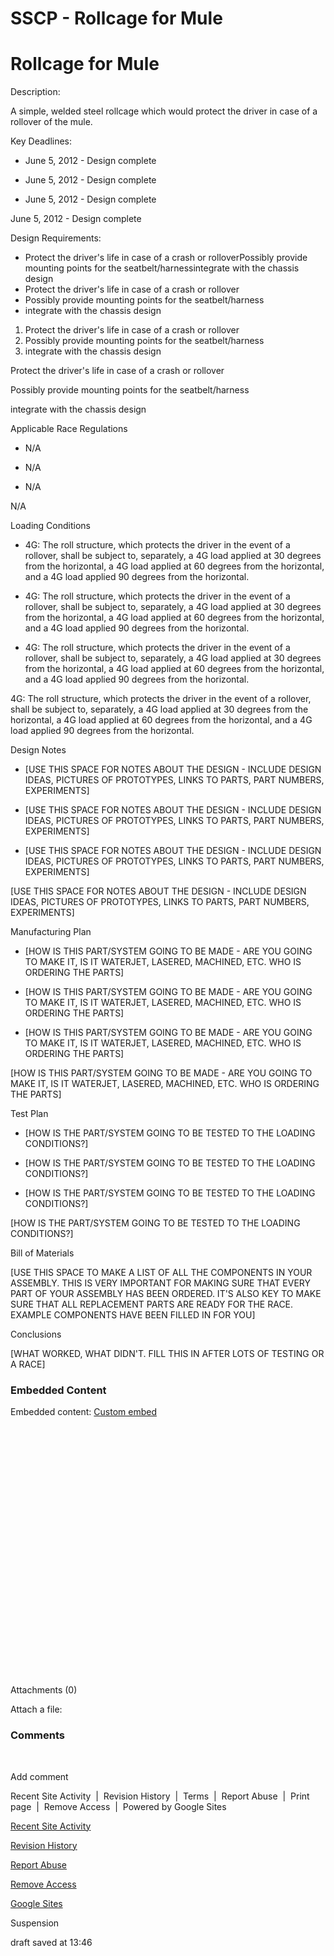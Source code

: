 # SSCP - Rollcage for Mule

# Rollcage for Mule

Description: 

A simple, welded steel rollcage which would protect the driver in case of a rollover of the mule.

Key Deadlines:

* June 5, 2012 - Design complete
* June 5, 2012 - Design complete

* June 5, 2012 - Design complete

June 5, 2012 - Design complete

Design Requirements:

* Protect the driver's life in case of a crash or rolloverPossibly provide mounting points for the seatbelt/harnessintegrate with the chassis design
* Protect the driver's life in case of a crash or rollover
* Possibly provide mounting points for the seatbelt/harness
* integrate with the chassis design

1. Protect the driver's life in case of a crash or rollover
2. Possibly provide mounting points for the seatbelt/harness
3. integrate with the chassis design

Protect the driver's life in case of a crash or rollover

Possibly provide mounting points for the seatbelt/harness

integrate with the chassis design

Applicable Race Regulations

* N/A
* N/A

* N/A

N/A

Loading Conditions

* 4G: The roll structure, which protects the driver in the event of a rollover, shall be subject to, separately, a 4G load applied at 30 degrees from the horizontal, a 4G load applied at 60 degrees from the horizontal, and a 4G load applied 90 degrees from the horizontal.
* 4G: The roll structure, which protects the driver in the event of a rollover, shall be subject to, separately, a 4G load applied at 30 degrees from the horizontal, a 4G load applied at 60 degrees from the horizontal, and a 4G load applied 90 degrees from the horizontal.

* 4G: The roll structure, which protects the driver in the event of a rollover, shall be subject to, separately, a 4G load applied at 30 degrees from the horizontal, a 4G load applied at 60 degrees from the horizontal, and a 4G load applied 90 degrees from the horizontal.

4G: The roll structure, which protects the driver in the event of a rollover, shall be subject to, separately, a 4G load applied at 30 degrees from the horizontal, a 4G load applied at 60 degrees from the horizontal, and a 4G load applied 90 degrees from the horizontal.

Design Notes

* [USE THIS SPACE FOR NOTES ABOUT THE DESIGN - INCLUDE DESIGN IDEAS, PICTURES OF PROTOTYPES, LINKS TO PARTS, PART NUMBERS, EXPERIMENTS]
* [USE THIS SPACE FOR NOTES ABOUT THE DESIGN - INCLUDE DESIGN IDEAS, PICTURES OF PROTOTYPES, LINKS TO PARTS, PART NUMBERS, EXPERIMENTS]

* [USE THIS SPACE FOR NOTES ABOUT THE DESIGN - INCLUDE DESIGN IDEAS, PICTURES OF PROTOTYPES, LINKS TO PARTS, PART NUMBERS, EXPERIMENTS]

[USE THIS SPACE FOR NOTES ABOUT THE DESIGN - INCLUDE DESIGN IDEAS, PICTURES OF PROTOTYPES, LINKS TO PARTS, PART NUMBERS, EXPERIMENTS]

Manufacturing Plan

* [HOW IS THIS PART/SYSTEM GOING TO BE MADE - ARE YOU GOING TO MAKE IT, IS IT WATERJET, LASERED, MACHINED, ETC. WHO IS ORDERING THE PARTS]
* [HOW IS THIS PART/SYSTEM GOING TO BE MADE - ARE YOU GOING TO MAKE IT, IS IT WATERJET, LASERED, MACHINED, ETC. WHO IS ORDERING THE PARTS]

* [HOW IS THIS PART/SYSTEM GOING TO BE MADE - ARE YOU GOING TO MAKE IT, IS IT WATERJET, LASERED, MACHINED, ETC. WHO IS ORDERING THE PARTS]

[HOW IS THIS PART/SYSTEM GOING TO BE MADE - ARE YOU GOING TO MAKE IT, IS IT WATERJET, LASERED, MACHINED, ETC. WHO IS ORDERING THE PARTS]

Test Plan

* [HOW IS THE PART/SYSTEM GOING TO BE TESTED TO THE LOADING CONDITIONS?]
* [HOW IS THE PART/SYSTEM GOING TO BE TESTED TO THE LOADING CONDITIONS?]

* [HOW IS THE PART/SYSTEM GOING TO BE TESTED TO THE LOADING CONDITIONS?]

[HOW IS THE PART/SYSTEM GOING TO BE TESTED TO THE LOADING CONDITIONS?]

Bill of Materials

[USE THIS SPACE TO MAKE A LIST OF ALL THE COMPONENTS IN YOUR ASSEMBLY. THIS IS VERY IMPORTANT FOR MAKING SURE THAT EVERY PART OF YOUR ASSEMBLY HAS BEEN ORDERED. IT'S ALSO KEY TO MAKE SURE THAT ALL REPLACEMENT PARTS ARE READY FOR THE RACE. EXAMPLE COMPONENTS HAVE BEEN FILLED IN FOR YOU]

Conclusions

[WHAT WORKED, WHAT DIDN'T. FILL THIS IN AFTER LOTS OF TESTING OR A RACE]

### Embedded Content

Embedded content: [Custom embed]()

<iframe width="100%" height="400" src="" frameborder="0"></iframe>

Attachments (0)

Attach a file: 

### Comments

[](#h.cs6e7l1voxgp)

 

Add comment

Recent Site Activity  |  Revision History  |  Terms  |  Report Abuse  |  Print page  |  Remove Access  |  Powered by Google Sites

[Recent Site Activity](https://sites.google.com/site/susolarcar/system/app/pages/recentChanges)

[Revision History](https://sites.google.com/site/susolarcar/system/app/pages/admin/revisions?wuid=wuid:gx:b9f17ea90edc74a)

[Report Abuse](https://sites.google.com/site/susolarcar/system/app/pages/reportAbuse?src=/home/mechanical/suspension)

[Remove Access](https://sites.google.com/site/susolarcar/system/app/pages/removeAccess)

[Google Sites](http://sites.google.com/)

Suspension

draft saved at 13:46

